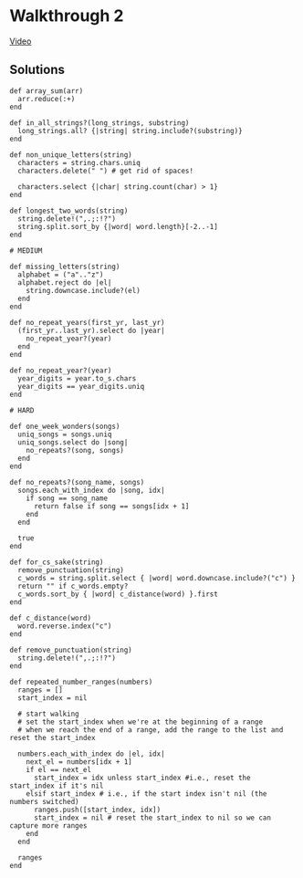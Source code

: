 # Walkthrough 2

[Video](https://player.vimeo.com/video/196824799?rel=0&amp;autoplay=1)

## Solutions

    def array_sum(arr)
      arr.reduce(:+)
    end

    def in_all_strings?(long_strings, substring)
      long_strings.all? {|string| string.include?(substring)}
    end

    def non_unique_letters(string)
      characters = string.chars.uniq
      characters.delete(" ") # get rid of spaces!

      characters.select {|char| string.count(char) > 1}
    end

    def longest_two_words(string)
      string.delete!(",.;:!?")
      string.split.sort_by {|word| word.length}[-2..-1]
    end

    # MEDIUM

    def missing_letters(string)
      alphabet = ("a".."z")
      alphabet.reject do |el|
        string.downcase.include?(el)
      end
    end

    def no_repeat_years(first_yr, last_yr)
      (first_yr..last_yr).select do |year|
        no_repeat_year?(year)
      end
    end

    def no_repeat_year?(year)
      year_digits = year.to_s.chars
      year_digits == year_digits.uniq
    end

    # HARD

    def one_week_wonders(songs)
      uniq_songs = songs.uniq
      uniq_songs.select do |song|
        no_repeats?(song, songs)
      end
    end

    def no_repeats?(song_name, songs)
      songs.each_with_index do |song, idx|
        if song == song_name
          return false if song == songs[idx + 1]
        end
      end

      true
    end

    def for_cs_sake(string)
      remove_punctuation(string)
      c_words = string.split.select { |word| word.downcase.include?("c") }
      return "" if c_words.empty?
      c_words.sort_by { |word| c_distance(word) }.first
    end

    def c_distance(word)
      word.reverse.index("c")
    end

    def remove_punctuation(string)
      string.delete!(",.;:!?")
    end

    def repeated_number_ranges(numbers)
      ranges = []
      start_index = nil

      # start walking
      # set the start_index when we're at the beginning of a range
      # when we reach the end of a range, add the range to the list and reset the start_index

      numbers.each_with_index do |el, idx|
        next_el = numbers[idx + 1]
        if el == next_el
          start_index = idx unless start_index #i.e., reset the start_index if it's nil
        elsif start_index # i.e., if the start index isn't nil (the numbers switched)
          ranges.push([start_index, idx])
          start_index = nil # reset the start_index to nil so we can capture more ranges
        end
      end

      ranges
    end

